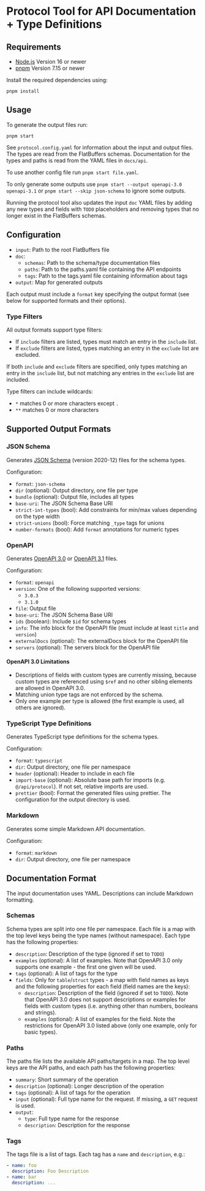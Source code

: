 # Protocol Tool for API Documentation + Type Definitions

## Requirements

- [Node.js](https://nodejs.org/) Version 16 or newer
- [pnpm](https://pnpm.io/) Version 7.15 or newer

Install the required dependencies using:

```shell
pnpm install
```

## Usage

To generate the output files run:

```shell
pnpm start
```

See `protocol.config.yaml` for information about the input and output files.
The types are read from the FlatBuffers schemas. Documentation for the types and paths
is read from the YAML files in `docs/api`.

To use another config file run `pnpm start file.yaml`.

To only generate some outputs use `pnpm start --output openapi-3.0 openapi-3.1`
or `pnpm start --skip json-schema` to ignore some outputs.

Running the protocol tool also updates the input `doc` YAML files by adding any new
types and fields with `TODO` placeholders and removing types that no longer exist
in the FlatBuffers schemas.

## Configuration

- `input`: Path to the root FlatBuffers file
- `doc`:
  - `schemas`: Path to the schema/type documentation files
  - `paths`: Path to the paths.yaml file containing the API endpoints
  - `tags`: Path to the tags.yaml file containing information about tags
- `output`: Map for generated outputs

Each output must include a `format` key specifying the output format
(see below for supported formats and their options).

### Type Filters

All output formats support type filters:

- If `include` filters are listed, types must match an entry in the `include` list.
- If `exclude` filters are listed, types matching an entry in the `exclude` list are excluded.

If both `include` and `exclude` filters are specified, only types matching an entry in the `include` list,
but not matching any entries in the `exclude` list are included.

Type filters can include wildcards:

- `*` matches 0 or more characters except `.`
- `**` matches 0 or more characters

## Supported Output Formats

### JSON Schema

Generates [JSON Schema](https://json-schema.org/) (version 2020-12) files for the schema types.

Configuration:

- `format`: `json-schema`
- `dir` (optional): Output directory, one file per type
- `bundle` (optional): Output file, includes all types
- `base-uri`: The JSON Schema Base URI
- `strict-int-types` (bool): Add constraints for min/max values depending on the type width
- `strict-unions` (bool): Force matching `_type` tags for unions
- `number-formats` (bool): Add `format` annotations for numeric types

### OpenAPI

Generates [OpenAPI 3.0](https://spec.openapis.org/oas/v3.0.3) or
[OpenAPI 3.1](https://spec.openapis.org/oas/v3.1.0) files.

Configuration:

- `format`: `openapi`
- `version`: One of the following supported versions:
  - `3.0.3`
  - `3.1.0`
- `file`: Output file
- `base-uri`: The JSON Schema Base URI
- `ids` (boolean): Include `$id` for schema types
- `info`: The info block for the OpenAPI file (must include at least `title` and `version`)
- `externalDocs` (optional): The externalDocs block for the OpenAPI file
- `servers` (optional): The servers block for the OpenAPI file

#### OpenAPI 3.0 Limitations

- Descriptions of fields with custom types are currently missing, because custom types
  are referenced using `$ref` and no other sibling elements are allowed in OpenAPI 3.0.
- Matching union type tags are not enforced by the schema.
- Only one example per type is allowed (the first example is used, all others are ignored).

### TypeScript Type Definitions

Generates TypeScript type definitions for the schema types.

Configuration:

- `format`: `typescript`
- `dir`: Output directory, one file per namespace
- `header` (optional): Header to include in each file
- `import-base` (optional): Absolute base path for imports (e.g. `@/api/protocol`).
  If not set, relative imports are used.
- `prettier` (bool): Format the generated files using prettier.
  The configuration for the output directory is used.

### Markdown

Generates some simple Markdown API documentation.

Configuration:

- `format`: `markdown`
- `dir`: Output directory, one file per namespace

## Documentation Format

The input documentation uses YAML.
Descriptions can include Markdown formatting.

### Schemas

Schema types are split into one file per namespace. Each file is a map with the top level
keys being the type names (without namespace).
Each type has the following properties:

- `description`: Description of the type (ignored if set to `TODO`)
- `examples` (optional): A list of examples.
  Note that OpenAPI 3.0 only supports one example - the first one given will be used.
- `tags` (optional): A list of tags for the type
- `fields`: Only for `table`/`struct` types - a map with field names as keys and
  the following properties for each field (field names are the keys):
  - `description`: Description of the field  (ignored if set to `TODO`).
    Note that OpenAPI 3.0 does not support descriptions or examples for fields with
    custom types (i.e. anything other than numbers, booleans and strings).
  - `examples` (optional): A list of examples for the field.
    Note the restrictions for OpenAPI 3.0 listed above (only one example, only
    for basic types).

### Paths

The paths file lists the available API paths/targets in a map.
The top level keys are the API paths, and each path has the following properties:

- `summary`: Short summary of the operation
- `description` (optional): Longer description of the operation
- `tags` (optional): A list of tags for the operation
- `input` (optional): Full type name for the request. If missing, a `GET` request is used.
- `output`:
  - `type`: Full type name for the response
  - `description`: Description for the response

### Tags

The tags file is a list of tags. Each tag has a `name` and `description`, e.g.:

```yaml
- name: foo
  description: Foo Description
- name: bar
  description: ...
```
